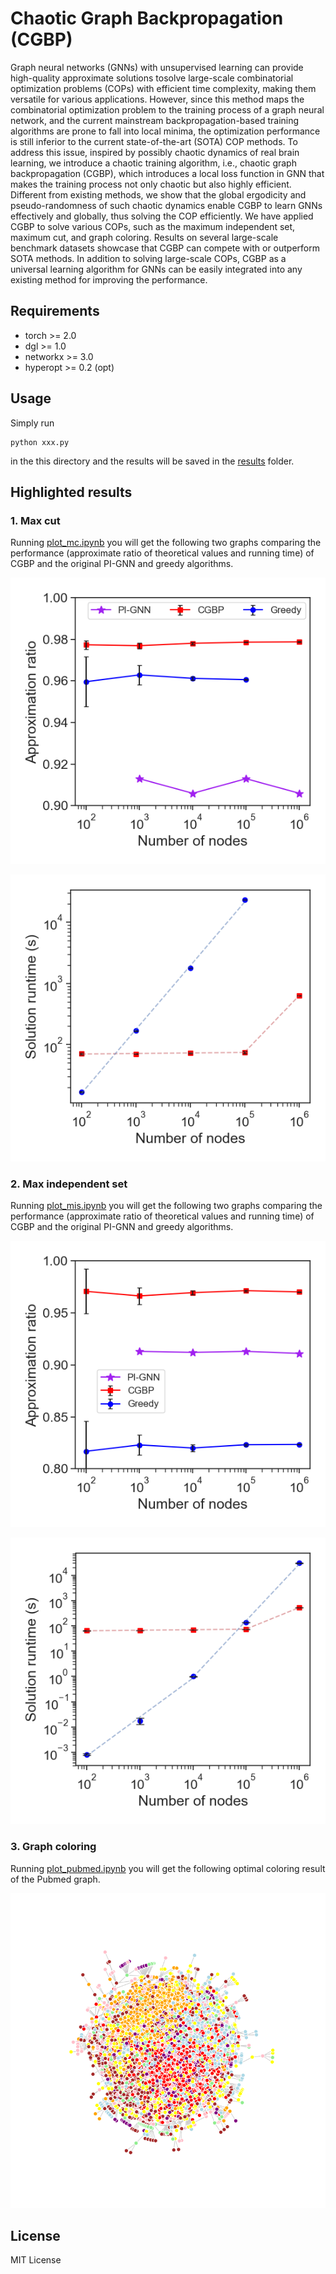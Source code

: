 # Chaotic Graph Backpropagation (CGBP)
Graph neural networks (GNNs) with unsupervised learning can provide high-quality approximate solutions tosolve large-scale combinatorial optimization problems (COPs) with efficient time complexity, making them versatile for various applications. However, since this method maps the combinatorial optimization problem to the training process of a graph neural network, and the current mainstream backpropagation-based training algorithms are prone to fall into local minima, the optimization performance is still inferior to the current state-of-the-art (SOTA) COP methods. To address this issue, inspired by possibly chaotic dynamics of real brain learning, we introduce a chaotic training algorithm, i.e., chaotic graph backpropagation (CGBP), which introduces a local loss function in GNN that makes the training process not only chaotic but also highly efficient. Different from existing methods, we show that the global ergodicity and pseudo-randomness of such chaotic dynamics enable CGBP to learn GNNs effectively and globally, thus solving the COP efficiently. We have applied CGBP to solve various COPs, such as the maximum independent set, maximum cut, and graph coloring. Results on several large-scale benchmark datasets showcase that CGBP can compete with or outperform SOTA methods. In addition to solving large-scale COPs, CGBP as a universal learning algorithm for GNNs can be easily integrated into any existing method for improving the performance.

## Requirements
- torch >= 2.0
- dgl >= 1.0
- networkx >= 3.0
- hyperopt >= 0.2 (opt)

## Usage
Simply run
```
python xxx.py
```
in the this directory and the results will be saved in the [results](https://github.com/PengTao-HUST/CGBP/tree/master/results) folder.

## Highlighted results
### 1. Max cut
Running [plot_mc.ipynb](https://github.com/PengTao-HUST/CGBP/tree/master/plot_mc.ipynb) you will get the following two graphs comparing the performance (approximate ratio of theoretical values and running time) of CGBP and the original PI-GNN and greedy algorithms.

![figure](https://github.com/PengTao-HUST/CGBP/blob/master/figs/mcut_ratio.png?raw=true)

![figure](https://github.com/PengTao-HUST/CGBP/blob/master/figs/mcut_time.png?raw=true)

### 2. Max independent set
Running [plot_mis.ipynb](https://github.com/PengTao-HUST/CGBP/tree/master/resultsplot_mis.ipynb) you will get the following two graphs comparing the performance (approximate ratio of theoretical values and running time) of CGBP and the original PI-GNN and greedy algorithms.

![figure](https://github.com/PengTao-HUST/CGBP/blob/master/figs/mis_ratio.png?raw=true)

![figure](https://github.com/PengTao-HUST/CGBP/blob/master/figs/mis_time.png?raw=true)

### 3. Graph coloring
Running [plot_pubmed.ipynb](https://github.com/PengTao-HUST/CGBP/tree/master/plot_pubmed.ipynb) you will get the following optimal coloring result of the Pubmed graph.

![figure](https://github.com/PengTao-HUST/CGBP/blob/master/figs/pubmed_coloring.png?raw=true)

## License
MIT License